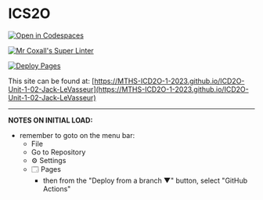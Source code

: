# ICS2O

[![Open in Codespaces](https://classroom.github.com/assets/launch-codespace-7f7980b617ed060a017424585567c406b6ee15c891e84e1186181d67ecf80aa0.svg)](https://classroom.github.com/open-in-codespaces?assignment_repo_id=13846536)

[![Mr Coxall's Super Linter](https://github.com/MTHS-ICD2O-1-2023/ICD2O-Unit-1-02-Jack-LeVasseur/workflows/Mr%20Coxall's%20Super%20Linter/badge.svg)](https://github.com/MTHS-ICD2O-1-2023/ICD2O-Unit-1-02-Jack-LeVasseur/actions)

[![Deploy Pages](https://github.com/MTHS-ICD2O-1-2023/ICD2O-Unit-1-02-Jack-LeVasseur/workflows/Deploy%20Pages/badge.svg)](https://github.com/MTHS-ICD2O-1-2023/ICD2O-Unit-1-02-Jack-LeVasseur/actions)

This site can be found at: [https://MTHS-ICD2O-1-2023.github.io/ICD2O-Unit-1-02-Jack-LeVasseur](https://MTHS-ICD2O-1-2023.github.io/ICD2O-Unit-1-02-Jack-LeVasseur)

---

**NOTES ON INITIAL LOAD:**
- remember to goto on the menu bar:
  - File
  - Go to Repository
  - ⚙ Settings
  - 🗔 Pages
    - then from the "Deploy from a branch ▼" button, select "GitHub Actions"
